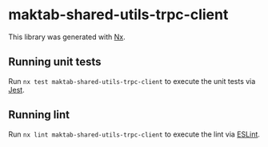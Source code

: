 # maktab-shared-utils-trpc-client

This library was generated with [Nx](https://nx.dev).

## Running unit tests

Run `nx test maktab-shared-utils-trpc-client` to execute the unit tests via [Jest](https://jestjs.io).

## Running lint

Run `nx lint maktab-shared-utils-trpc-client` to execute the lint via [ESLint](https://eslint.org/).
